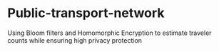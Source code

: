 # Public-transport-network
Using Bloom filters and Homomorphic Encryption to estimate traveler counts while ensuring high privacy protection
